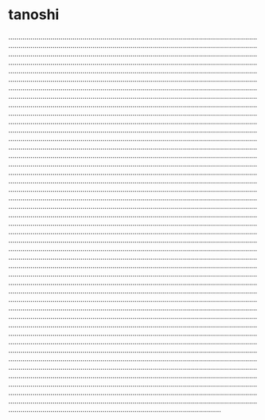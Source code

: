 # tanoshi
..........................................................................................................................................................................................................................................................................................................................................................................................................................................................................................................................................................................................................................................................................................................................................................................................................................................................................................................................................................................................................................................................................................................................................................................................................................................................................................................................................................................................................................................................................................................................................................................................................................................................................................................................................................................................................................................................................................................................................................................................................................................................................................................................................................................................................................................................................................................................................................................................................................................................................................................................................................................................................................................................................................................................................................................................................................................................................................................................................................................................................................................................................................................................................................................................................................................................................................................................................................................................................................................................................................................................................................................................................................................................................................................................................................................................................................................................................................................................................................................................................................................................................................................................................................................................................................................................................................................................................................................................................................................................................................................................................................................................................................................................................................................................................................................................................................................................................................................................................................................................................................................................................................................................................................................................................................................................................................................................................................................................................................................................................................................................................................................................................................................................................................................................................................................................
